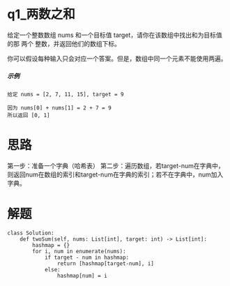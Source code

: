 # q1_两数之和
给定一个整数数组 nums 和一个目标值 target，请你在该数组中找出和为目标值的那 两个 整数，并返回他们的数组下标。

你可以假设每种输入只会对应一个答案。但是，数组中同一个元素不能使用两遍。
##### 示例
    给定 nums = [2, 7, 11, 15], target = 9

    因为 nums[0] + nums[1] = 2 + 7 = 9
    所以返回 [0, 1]
# 思路
第一步：准备一个字典（哈希表）
第二步：遍历数组，若target-num在字典中，则返回num在数组的索引和target-num在字典的索引；若不在字典中，num加入字典。
# 解题
    class Solution:
        def twoSum(self, nums: List[int], target: int) -> List[int]:
            hashmap = {} 
            for i, num in enumerate(nums):
                if target - num in hashmap:
                    return [hashmap[target-num], i]
                else:
                    hashmap[num] = i
